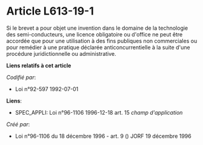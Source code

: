 # Article L613-19-1

Si le brevet a pour objet une invention dans le domaine de la technologie des semi-conducteurs, une licence obligatoire ou
d'office ne peut être accordée que pour une utilisation à des fins publiques non commerciales ou pour remédier à une pratique
déclarée anticoncurrentielle à la suite d'une procédure juridictionnelle ou administrative.

**Liens relatifs à cet article**

_Codifié par_:

  - Loi n°92-597 1992-07-01

**Liens**:

  - SPEC_APPLI: Loi n°96-1106 1996-12-18 art. 15 *champ d'application*

_Créé par_:

  - Loi n°96-1106 du 18 décembre 1996 - art. 9 () JORF 19 décembre 1996
